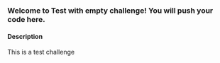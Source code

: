 
### Welcome to Test with empty challenge! You will push your code here.

#### Description
This is a test challenge
    